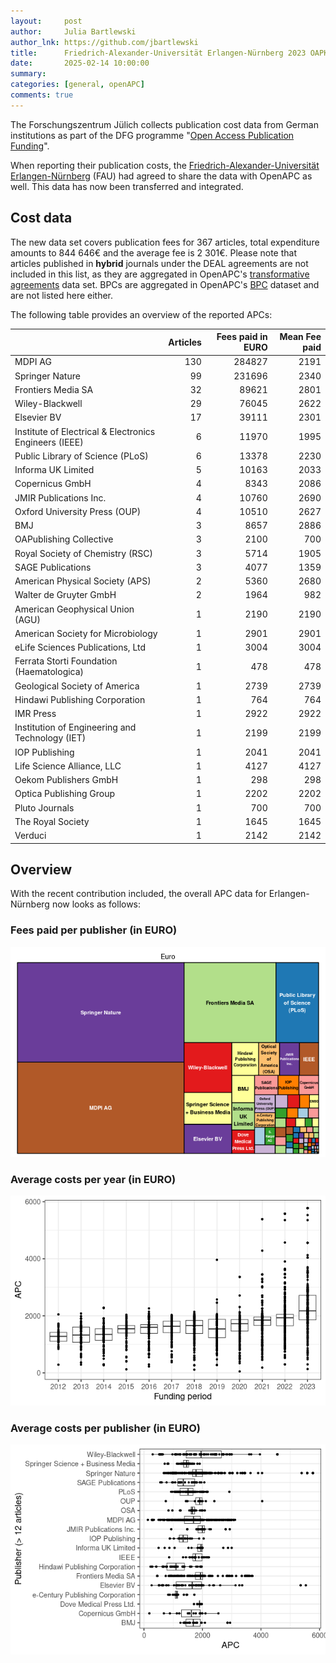 ```yaml
---
layout:     post
author:     Julia Bartlewski
author_lnk: https://github.com/jbartlewski
title:      Friedrich-Alexander-Universität Erlangen-Nürnberg 2023 OAPK data integrated
date:       2025-02-14 10:00:00
summary:    
categories: [general, openAPC]
comments: true
---
```





The Forschungszentrum Jülich collects publication cost data from German institutions as part of the DFG programme "[Open Access Publication Funding](https://www.fz-juelich.de/en/zb/open-science/open-access/monitoring-dfg-oa-publication-funding)".

When reporting their publication costs, the [Friedrich-Alexander-Universität Erlangen-Nürnberg](https://www.fau.eu/) (FAU) had agreed to share the data with OpenAPC as well. This data has now been transferred and integrated.


## Cost data



The new data set covers publication fees for 367 articles, total expenditure amounts to 844 646€ and the average fee is 2 301€. Please note that articles published in **hybrid** journals under the DEAL agreements are not included in this list, as they are aggregated in OpenAPC's [transformative agreements](https://github.com/OpenAPC/openapc-de/tree/master/data/transformative_agreements) data set. BPCs are aggregated in OpenAPC's [BPC](https://github.com/OpenAPC/openapc-de/blob/master/data/bpc.csv) dataset and are not listed here either.

The following table provides an overview of the reported APCs: 




|                                                       | Articles| Fees paid in EURO| Mean Fee paid|
|:------------------------------------------------------|--------:|-----------------:|-------------:|
|MDPI AG                                                |      130|            284827|          2191|
|Springer Nature                                        |       99|            231696|          2340|
|Frontiers Media SA                                     |       32|             89621|          2801|
|Wiley-Blackwell                                        |       29|             76045|          2622|
|Elsevier BV                                            |       17|             39111|          2301|
|Institute of Electrical & Electronics Engineers (IEEE) |        6|             11970|          1995|
|Public Library of Science (PLoS)                       |        6|             13378|          2230|
|Informa UK Limited                                     |        5|             10163|          2033|
|Copernicus GmbH                                        |        4|              8343|          2086|
|JMIR Publications Inc.                                 |        4|             10760|          2690|
|Oxford University Press (OUP)                          |        4|             10510|          2627|
|BMJ                                                    |        3|              8657|          2886|
|OAPublishing Collective                                |        3|              2100|           700|
|Royal Society of Chemistry (RSC)                       |        3|              5714|          1905|
|SAGE Publications                                      |        3|              4077|          1359|
|American Physical Society (APS)                        |        2|              5360|          2680|
|Walter de Gruyter GmbH                                 |        2|              1964|           982|
|American Geophysical Union (AGU)                       |        1|              2190|          2190|
|American Society for Microbiology                      |        1|              2901|          2901|
|eLife Sciences Publications, Ltd                       |        1|              3004|          3004|
|Ferrata Storti Foundation (Haematologica)              |        1|               478|           478|
|Geological Society of America                          |        1|              2739|          2739|
|Hindawi Publishing Corporation                         |        1|               764|           764|
|IMR Press                                              |        1|              2922|          2922|
|Institution of Engineering and Technology (IET)        |        1|              2199|          2199|
|IOP Publishing                                         |        1|              2041|          2041|
|Life Science Alliance, LLC                             |        1|              4127|          4127|
|Oekom Publishers GmbH                                  |        1|               298|           298|
|Optica Publishing Group                                |        1|              2202|          2202|
|Pluto Journals                                         |        1|               700|           700|
|The Royal Society                                      |        1|              1645|          1645|
|Verduci                                                |        1|              2142|          2142|



## Overview

With the recent contribution included, the overall APC data for Erlangen-Nürnberg now looks as follows:

### Fees paid per publisher (in EURO)

![plot of chunk tree_fau_2025_02_14_full](/figure/tree_fau_2025_02_14_full-1.png)

###  Average costs per year (in EURO)

![plot of chunk box_fau_2025_02_14_year_full](/figure/box_fau_2025_02_14_year_full-1.png)

###  Average costs per publisher (in EURO)

![plot of chunk box_fau_2025_02_14_publisher_full](/figure/box_fau_2025_02_14_publisher_full-1.png)
